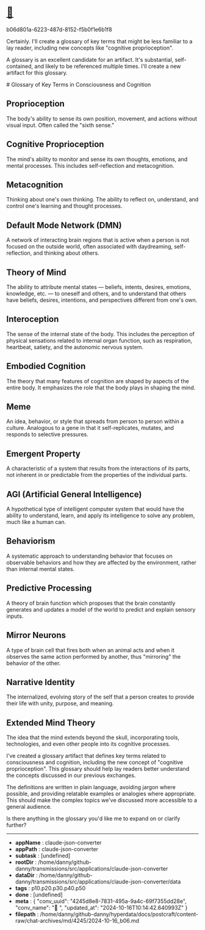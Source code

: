 # [💬 ](https://claude.ai/chat/4245d8e8-7831-495a-9a4c-69f7355dd28e)

b06d801a-6223-487d-8152-f5b0f1e6b1f8

 Certainly. I'll create a glossary of key terms that might be less familiar to a lay reader, including new concepts like "cognitive proprioception".

<antThinking>A glossary is an excellent candidate for an artifact. It's substantial, self-contained, and likely to be referenced multiple times. I'll create a new artifact for this glossary.</antThinking>

<antArtifact identifier="consciousness-glossary" type="text/markdown" title="Glossary of Key Terms in Consciousness and Cognition">
# Glossary of Key Terms in Consciousness and Cognition

## Proprioception
The body's ability to sense its own position, movement, and actions without visual input. Often called the "sixth sense."

## Cognitive Proprioception
The mind's ability to monitor and sense its own thoughts, emotions, and mental processes. This includes self-reflection and metacognition.

## Metacognition
Thinking about one's own thinking. The ability to reflect on, understand, and control one's learning and thought processes.

## Default Mode Network (DMN)
A network of interacting brain regions that is active when a person is not focused on the outside world, often associated with daydreaming, self-reflection, and thinking about others.

## Theory of Mind
The ability to attribute mental states — beliefs, intents, desires, emotions, knowledge, etc. — to oneself and others, and to understand that others have beliefs, desires, intentions, and perspectives different from one's own.

## Interoception
The sense of the internal state of the body. This includes the perception of physical sensations related to internal organ function, such as respiration, heartbeat, satiety, and the autonomic nervous system.

## Embodied Cognition
The theory that many features of cognition are shaped by aspects of the entire body. It emphasizes the role that the body plays in shaping the mind.

## Meme
An idea, behavior, or style that spreads from person to person within a culture. Analogous to a gene in that it self-replicates, mutates, and responds to selective pressures.

## Emergent Property
A characteristic of a system that results from the interactions of its parts, not inherent in or predictable from the properties of the individual parts.

## AGI (Artificial General Intelligence)
A hypothetical type of intelligent computer system that would have the ability to understand, learn, and apply its intelligence to solve any problem, much like a human can.

## Behaviorism
A systematic approach to understanding behavior that focuses on observable behaviors and how they are affected by the environment, rather than internal mental states.

## Predictive Processing
A theory of brain function which proposes that the brain constantly generates and updates a model of the world to predict and explain sensory inputs.

## Mirror Neurons
A type of brain cell that fires both when an animal acts and when it observes the same action performed by another, thus "mirroring" the behavior of the other.

## Narrative Identity
The internalized, evolving story of the self that a person creates to provide their life with unity, purpose, and meaning.

## Extended Mind Theory
The idea that the mind extends beyond the skull, incorporating tools, technologies, and even other people into its cognitive processes.
</antArtifact>

I've created a glossary artifact that defines key terms related to consciousness and cognition, including the new concept of "cognitive proprioception". This glossary should help lay readers better understand the concepts discussed in our previous exchanges.

The definitions are written in plain language, avoiding jargon where possible, and providing relatable examples or analogies where appropriate. This should make the complex topics we've discussed more accessible to a general audience.

Is there anything in the glossary you'd like me to expand on or clarify further?

---

* **appName** : claude-json-converter
* **appPath** : claude-json-converter
* **subtask** : [undefined]
* **rootDir** : /home/danny/github-danny/transmissions/src/applications/claude-json-converter
* **dataDir** : /home/danny/github-danny/transmissions/src/applications/claude-json-converter/data
* **tags** : p10.p20.p30.p40.p50
* **done** : [undefined]
* **meta** : {
  "conv_uuid": "4245d8e8-7831-495a-9a4c-69f7355dd28e",
  "conv_name": "💬 ",
  "updated_at": "2024-10-16T10:14:42.640993Z"
}
* **filepath** : /home/danny/github-danny/hyperdata/docs/postcraft/content-raw/chat-archives/md/4245/2024-10-16_b06.md